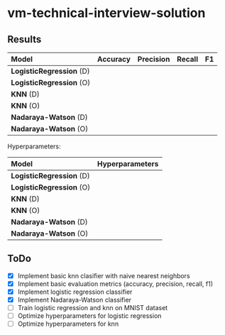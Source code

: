 # vm-technical-interview-solution

## Results

| **Model**                  | **Accuracy** | **Precision** | **Recall** | **F1** |
| :------------------------- | :----------: | :-----------: | :--------: | :----: |
| **LogisticRegression** (D) |              |               |            |        |
| **LogisticRegression** (O) |              |               |            |        |
| **KNN** (D)                |              |               |            |        |
| **KNN** (O)                |              |               |            |        |
| **Nadaraya-Watson** (D)    |              |               |            |        |
| **Nadaraya-Watson** (O)    |              |               |            |        |

Hyperparameters:

| **Model**                  | **Hyperparameters** |
| :------------------------- | :-----------------: |
| **LogisticRegression** (D) |                     |
| **LogisticRegression** (O) |                     |
| **KNN** (D)                |                     |
| **KNN** (O)                |                     |
| **Nadaraya-Watson** (D)    |                     |
| **Nadaraya-Watson** (O)    |                     |

## ToDo

- [x] Implement basic knn clasifier with naive nearest neighbors
- [x] Implement basic evaluation metrics (accuracy, precision, recall, f1)
- [x] Implement logistic regression classifier
- [x] Implement Nadaraya-Watson classifier
- [ ] Train logistic regression and knn on MNIST dataset
- [ ] Optimize hyperparameters for logistic regression
- [ ] Optimize hyperparameters for knn
